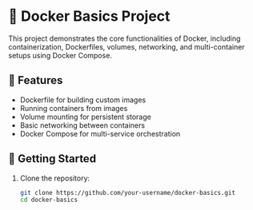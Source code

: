 # 🐳 Docker Basics Project

This project demonstrates the core functionalities of Docker, including containerization, Dockerfiles, volumes, networking, and multi-container setups using Docker Compose.

## 🔧 Features

- Dockerfile for building custom images
- Running containers from images
- Volume mounting for persistent storage
- Basic networking between containers
- Docker Compose for multi-service orchestration

## 🚀 Getting Started

1. Clone the repository:
   ```bash
   git clone https://github.com/your-username/docker-basics.git
   cd docker-basics
